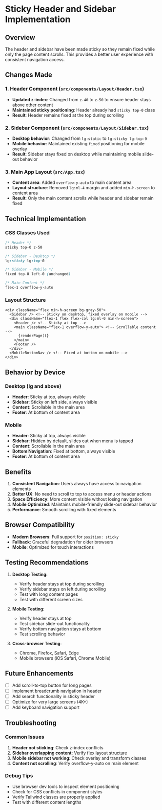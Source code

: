 # Sticky Header and Sidebar Implementation

## Overview
The header and sidebar have been made sticky so they remain fixed while only the page content scrolls. This provides a better user experience with consistent navigation access.

## Changes Made

### 1. Header Component (`src/components/Layout/Header.tsx`)
- **Updated z-index**: Changed from `z-40` to `z-50` to ensure header stays above other content
- **Maintained sticky positioning**: Header already had `sticky top-0` class
- **Result**: Header remains fixed at the top during scrolling

### 2. Sidebar Component (`src/components/Layout/Sidebar.tsx`)
- **Desktop behavior**: Changed from `lg:static` to `lg:sticky lg:top-0`
- **Mobile behavior**: Maintained existing `fixed` positioning for mobile overlay
- **Result**: Sidebar stays fixed on desktop while maintaining mobile slide-out behavior

### 3. Main App Layout (`src/App.tsx`)
- **Content area**: Added `overflow-y-auto` to main content area
- **Layout structure**: Removed `lg:ml-4` margin and added `min-h-screen` to content area
- **Result**: Only the main content scrolls while header and sidebar remain fixed

## Technical Implementation

### CSS Classes Used
```css
/* Header */
sticky top-0 z-50

/* Sidebar - Desktop */
lg:sticky lg:top-0

/* Sidebar - Mobile */
fixed top-0 left-0 (unchanged)

/* Main Content */
flex-1 overflow-y-auto
```

### Layout Structure
```
<div className="flex min-h-screen bg-gray-50">
  <Sidebar /> <!-- Sticky on desktop, fixed overlay on mobile -->
  <div className="flex-1 flex flex-col lg:ml-0 min-h-screen">
    <Header /> <!-- Sticky at top -->
    <main className="flex-1 overflow-y-auto"> <!-- Scrollable content -->
      {renderPage()}
    </main>
    <Footer />
  </div>
  <MobileBottomNav /> <!-- Fixed at bottom on mobile -->
</div>
```

## Behavior by Device

### Desktop (lg and above)
- **Header**: Sticky at top, always visible
- **Sidebar**: Sticky on left side, always visible
- **Content**: Scrollable in the main area
- **Footer**: At bottom of content area

### Mobile
- **Header**: Sticky at top, always visible
- **Sidebar**: Hidden by default, slides out when menu is tapped
- **Content**: Scrollable in the main area
- **Bottom Navigation**: Fixed at bottom, always visible
- **Footer**: At bottom of content area

## Benefits

1. **Consistent Navigation**: Users always have access to navigation elements
2. **Better UX**: No need to scroll to top to access menu or header actions
3. **Space Efficiency**: More content visible without losing navigation
4. **Mobile Optimized**: Maintains mobile-friendly slide-out sidebar behavior
5. **Performance**: Smooth scrolling with fixed elements

## Browser Compatibility

- **Modern Browsers**: Full support for `position: sticky`
- **Fallback**: Graceful degradation for older browsers
- **Mobile**: Optimized for touch interactions

## Testing Recommendations

1. **Desktop Testing**:
   - Verify header stays at top during scrolling
   - Verify sidebar stays on left during scrolling
   - Test with long content pages
   - Test with different screen sizes

2. **Mobile Testing**:
   - Verify header stays at top
   - Test sidebar slide-out functionality
   - Verify bottom navigation stays at bottom
   - Test scrolling behavior

3. **Cross-browser Testing**:
   - Chrome, Firefox, Safari, Edge
   - Mobile browsers (iOS Safari, Chrome Mobile)

## Future Enhancements

- [ ] Add scroll-to-top button for long pages
- [ ] Implement breadcrumb navigation in header
- [ ] Add search functionality in sticky header
- [ ] Optimize for very large screens (4K+)
- [ ] Add keyboard navigation support

## Troubleshooting

### Common Issues
1. **Header not sticking**: Check z-index conflicts
2. **Sidebar overlapping content**: Verify flex layout structure
3. **Mobile sidebar not working**: Check overlay and transform classes
4. **Content not scrolling**: Verify overflow-y-auto on main element

### Debug Tips
- Use browser dev tools to inspect element positioning
- Check for CSS conflicts in component styles
- Verify Tailwind classes are properly applied
- Test with different content lengths

